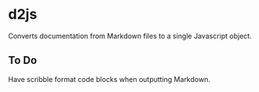 # d2js

Converts documentation from Markdown files to a single Javascript object.

## To Do
Have scribble format code blocks when outputting Markdown.
